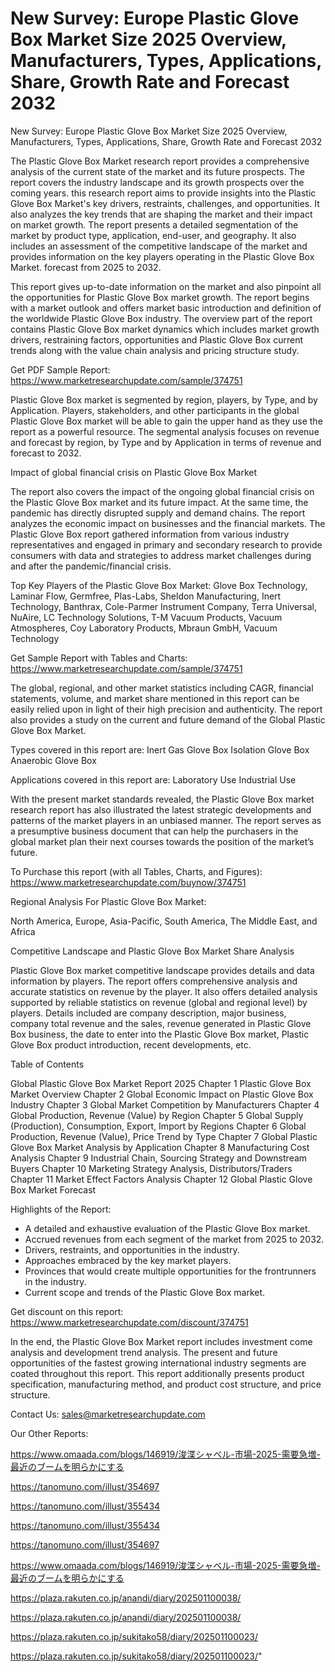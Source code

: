 # New Survey: Europe Plastic Glove Box Market Size 2025 Overview, Manufacturers, Types, Applications, Share, Growth Rate and Forecast 2032
 New Survey: Europe Plastic Glove Box Market Size 2025 Overview, Manufacturers, Types, Applications, Share, Growth Rate and Forecast 2032

The Plastic Glove Box Market research report provides a comprehensive analysis of the current state of the market and its future prospects. The report covers the industry landscape and its growth prospects over the coming years. this research report aims to provide insights into the Plastic Glove Box Market's key drivers, restraints, challenges, and opportunities. It also analyzes the key trends that are shaping the market and their impact on market growth. The report presents a detailed segmentation of the market by product type, application, end-user, and geography. It also includes an assessment of the competitive landscape of the market and provides information on the key players operating in the Plastic Glove Box Market. forecast from 2025 to 2032.

This report gives up-to-date information on the market and also pinpoint all the opportunities for Plastic Glove Box market growth. The report begins with a market outlook and offers market basic introduction and definition of the worldwide Plastic Glove Box industry. The overview part of the report contains Plastic Glove Box market dynamics which includes market growth drivers, restraining factors, opportunities and Plastic Glove Box current trends along with the value chain analysis and pricing structure study.

Get PDF Sample Report: https://www.marketresearchupdate.com/sample/374751

Plastic Glove Box market is segmented by region, players, by Type, and by Application. Players, stakeholders, and other participants in the global Plastic Glove Box market will be able to gain the upper hand as they use the report as a powerful resource. The segmental analysis focuses on revenue and forecast by region, by Type and by Application in terms of revenue and forecast to 2032.

Impact of global financial crisis on Plastic Glove Box Market

The report also covers the impact of the ongoing global financial crisis on the Plastic Glove Box market and its future impact. At the same time, the pandemic has directly disrupted supply and demand chains. The report analyzes the economic impact on businesses and the financial markets. The Plastic Glove Box report gathered information from various industry representatives and engaged in primary and secondary research to provide consumers with data and strategies to address market challenges during and after the pandemic/financial crisis.

Top Key Players of the Plastic Glove Box Market:
Glove Box Technology, Laminar Flow, Germfree, Plas-Labs, Sheldon Manufacturing, Inert Technology, Banthrax, Cole-Parmer Instrument Company, Terra Universal, NuAire, LC Technology Solutions, T-M Vacuum Products, Vacuum Atmospheres, Coy Laboratory Products, Mbraun GmbH, Vacuum Technology


Get Sample Report with Tables and Charts: https://www.marketresearchupdate.com/sample/374751

The global, regional, and other market statistics including CAGR, financial statements, volume, and market share mentioned in this report can be easily relied upon in light of their high precision and authenticity. The report also provides a study on the current and future demand of the Global Plastic Glove Box Market.

Types covered in this report are:
Inert Gas Glove Box
Isolation Glove Box
Anaerobic Glove Box


Applications covered in this report are:
Laboratory Use
Industrial Use


With the present market standards revealed, the Plastic Glove Box market research report has also illustrated the latest strategic developments and patterns of the market players in an unbiased manner. The report serves as a presumptive business document that can help the purchasers in the global market plan their next courses towards the position of the market’s future.

To Purchase this report (with all Tables, Charts, and Figures): https://www.marketresearchupdate.com/buynow/374751

Regional Analysis For Plastic Glove Box Market:

North America, Europe, Asia-Pacific, South America, The Middle East, and Africa

Competitive Landscape and Plastic Glove Box Market Share Analysis

Plastic Glove Box market competitive landscape provides details and data information by players. The report offers comprehensive analysis and accurate statistics on revenue by the player. It also offers detailed analysis supported by reliable statistics on revenue (global and regional level) by players. Details included are company description, major business, company total revenue and the sales, revenue generated in Plastic Glove Box business, the date to enter into the Plastic Glove Box market, Plastic Glove Box product introduction, recent developments, etc.

Table of Contents

Global Plastic Glove Box Market Report 2025
Chapter 1 Plastic Glove Box Market Overview
Chapter 2 Global Economic Impact on Plastic Glove Box Industry
Chapter 3 Global Market Competition by Manufacturers
Chapter 4 Global Production, Revenue (Value) by Region
Chapter 5 Global Supply (Production), Consumption, Export, Import by Regions
Chapter 6 Global Production, Revenue (Value), Price Trend by Type
Chapter 7 Global Plastic Glove Box Market Analysis by Application
Chapter 8 Manufacturing Cost Analysis
Chapter 9 Industrial Chain, Sourcing Strategy and Downstream Buyers
Chapter 10 Marketing Strategy Analysis, Distributors/Traders
Chapter 11 Market Effect Factors Analysis
Chapter 12 Global Plastic Glove Box Market Forecast

Highlights of the Report:

- A detailed and exhaustive evaluation of the Plastic Glove Box market.
- Accrued revenues from each segment of the market from 2025 to 2032.
- Drivers, restraints, and opportunities in the industry.
- Approaches embraced by the key market players.
- Provinces that would create multiple opportunities for the frontrunners in the industry.
- Current scope and trends of the Plastic Glove Box market.

Get discount on this report: https://www.marketresearchupdate.com/discount/374751

In the end, the Plastic Glove Box Market report includes investment come analysis and development trend analysis. The present and future opportunities of the fastest growing international industry segments are coated throughout this report. This report additionally presents product specification, manufacturing method, and product cost structure, and price structure.

Contact Us:
sales@marketresearchupdate.com

Our Other Reports:

https://www.omaada.com/blogs/146919/浚渫シャベル-市場-2025-需要急増-最近のブームを明らかにする

https://tanomuno.com/illust/354697

https://tanomuno.com/illust/355434

https://tanomuno.com/illust/355434

https://tanomuno.com/illust/354697

https://www.omaada.com/blogs/146919/浚渫シャベル-市場-2025-需要急増-最近のブームを明らかにする

https://plaza.rakuten.co.jp/anandi/diary/202501100038/

https://plaza.rakuten.co.jp/anandi/diary/202501100038/

https://plaza.rakuten.co.jp/sukitako58/diary/202501100023/

https://plaza.rakuten.co.jp/sukitako58/diary/202501100023/"
